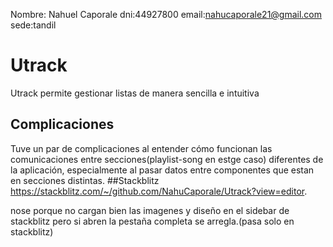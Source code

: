 Nombre: Nahuel Caporale
dni:44927800 
email:nahucaporale21@gmail.com
sede:tandil

# Utrack
Utrack permite gestionar listas de manera sencilla e intuitiva
## Complicaciones
Tuve un par de complicaciones al entender cómo funcionan las comunicaciones entre secciones(playlist-song en estge caso) diferentes de la aplicación, especialmente al pasar datos entre componentes que estan en secciones distintas.
##Stackblitz
https://stackblitz.com/~/github.com/NahuCaporale/Utrack?view=editor.

nose porque no cargan bien las imagenes y diseño en el sidebar de stackblitz pero si abren la pestaña completa se arregla.(pasa solo en stackblitz) 
